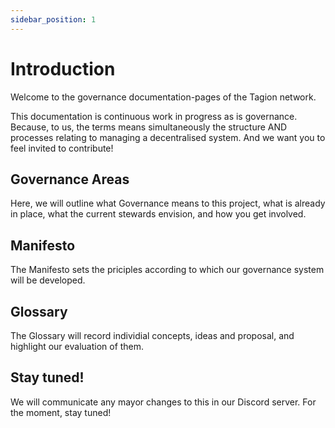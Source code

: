 ```yaml
---
sidebar_position: 1
---
```


# Introduction

Welcome to the governance documentation-pages of the Tagion network. 

This documentation is continuous work in progress as is governance. Because, to us, the terms means simultaneously the structure AND processes relating to managing a decentralised system.
 And we want you to feel invited to contribute!


## Governance Areas

Here, we will outline what Governance means to this project, what is already in place, what the current stewards envision, and how you get involved. 

## Manifesto

 The Manifesto sets the priciples according to which our governance system will be developed.

## Glossary

The Glossary will record individial concepts, ideas and proposal, and highlight our evaluation of them.

## Stay tuned!

We will communicate any mayor changes to this in our Discord server. For the moment, stay tuned!
